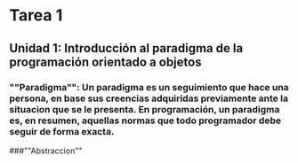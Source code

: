 # Tarea 1

## Unidad 1: Introducción al paradigma de la programación orientado a objetos

### ""Paradigma"": Un paradigma es un seguimiento que hace una persona, en base sus creencias adquiridas previamente ante la situacion que se le presenta. En programación, un paradigma es, en resumen, aquellas normas que todo programador debe seguir de forma exacta.

###""Abstraccion""

